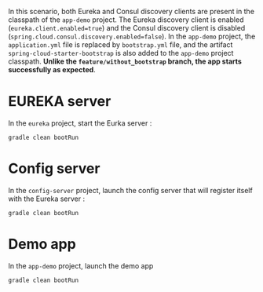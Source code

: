 In this scenario, both Eureka and Consul discovery clients are present in the classpath of the `app-demo` project. The Eureka discovery client is enabled (`eureka.client.enabled=true`) and the Consul discovery client is disabled (`spring.cloud.consul.discovery.enabled=false`). In the `app-demo` project, the `application.yml` file is replaced by `bootstrap.yml` file, and the artifact `spring-cloud-starter-bootstrap` is also added to the `app-demo` project classpath. **Unlike the `feature/without_bootstrap` branch, the app starts successfully as expected**.

# EUREKA server
In the `eureka` project, start the Eurka server :

```
gradle clean bootRun
```

# Config server
In the `config-server` project, launch the config server that will register itself with the Eureka server :

```
gradle clean bootRun
```

# Demo app
In the `app-demo` project, launch the demo app

```
gradle clean bootRun
```
